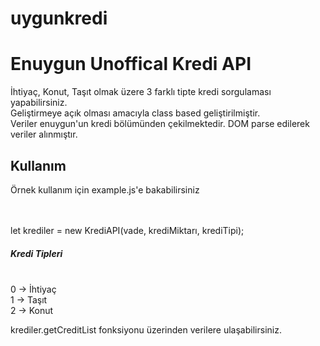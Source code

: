 # uygunkredi
<h1>Enuygun Unoffical Kredi API</h1>

İhtiyaç, Konut, Taşıt olmak üzere 3 farklı tipte kredi sorgulaması yapabilirsiniz. <br>
Geliştirmeye açık olması amacıyla class based geliştirilmiştir. <br>
Veriler enuygun'un kredi bölümünden çekilmektedir. DOM parse edilerek veriler alınmıştır. <br>

<h2>Kullanım</h2>
<p>Örnek kullanım için example.js'e bakabilirsiniz</p><br><br>
let krediler = new KrediAPI(vade, krediMiktarı, krediTipi);<br>

<h5>Kredi Tipleri</h5><br>
0 -> İhtiyaç<br>
1 -> Taşıt<br>
2 -> Konut<br>

krediler.getCreditList fonksiyonu üzerinden verilere ulaşabilirsiniz.<br>

